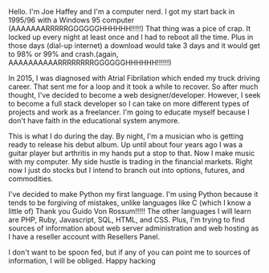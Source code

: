 Hello.  I'm Joe Haffey and I'm a computer nerd.  I got my start back in 1995/96 with a Windows 95 computer (AAAAAAARRRRRGGGGGGHHHHHH!!!!!) That thing was a pice of crap.  It locked up every night at least once and I had to reboot all the time.  Plus in those days (dial-up internet) a download would take 3 days and it would get to 98% or 99% and crash.(again, AAAAAAAAAARRRRRRRRGGGGGGHHHHHH!!!!!!)

In 2015, I was diagnosed with Atrial Fibrilation which ended my truck driving career.  That sent me for a loop and it took a while to recover.  So after much thought, I've decided to become a web designer/developer.  However, I seek to become a full stack developer so I can take on more different types of projects and work as a freelancer.  I'm going to educate myself because I don't have faith in the educational system anymore. 

This is what I do during the day.  By night, I'm a musician who is getting ready to release his debut album.  Up until about four years ago I was a guitar player but arthritis in my hands put a stop to that.  Now I make music with my computer.  My side hustle is trading in the financial markets.  Right now I just do stocks but I intend to branch out into options, futures, and commodities.  

I've decided to make Python my first language.  I'm using Python because it tends to be forgiving of mistakes, unlike languages like C (which I know a little of)  Thank you Guido Von Rossum!!!!!  The other languages I will learn are PHP, Ruby, Javascript, SQL, HTML, and CSS.  Plus, I'm trying to find sources of information about web server administration and web hosting as I have a reseller account with Resellers Panel.  

I don't want to be spoon fed, but if any of you can point me to sources of information, I will be obliged.  Happy hacking
